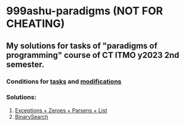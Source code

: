 # 999ashu-paradigms **(NOT FOR CHEATING)**
## My solutions for tasks of "paradigms of programming" course of CT ITMO y2023 2nd semester.
### Conditions for [tasks](https://www.kgeorgiy.info/courses/paradigms/homeworks.html#except) and [modifications](https://www.kgeorgiy.info/git/geo/paradigms-2024)
### Solutions:
 1. [Exceptions + Zeroes + Parsens + List](https://github.com/999ashu/999ashu-paradigms/tree/master/HW1-exceptions/expression)
 1. [BinarySearch](https://github.com/999ashu/999ashu-paradigms/tree/master/HW2-search/search/)
 
